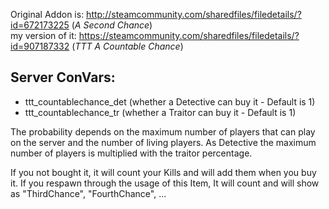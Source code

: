 Original Addon is: http://steamcommunity.com/sharedfiles/filedetails/?id=672173225 (_A Second Chance_)                            
my version of it: https://steamcommunity.com/sharedfiles/filedetails/?id=907187332 (_TTT A Countable Chance_)

## Server ConVars:
- ttt_countablechance_det     (whether a Detective can buy it - Default is 1)
- ttt_countablechance_tr      (whether a Traitor can buy it - Default is 1)

The probability depends on the maximum number of players that can play on the server and the number of living players. As Detective the maximum number of players is multiplied with the traitor percentage.

If you not bought it, it will count your Kills and will add them when you buy it.
If you respawn through the usage of this Item, It will count and will show as "ThirdChance", "FourthChance", ...
